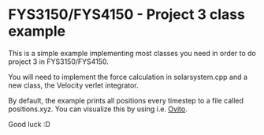 FYS3150/FYS4150 - Project 3 class example
============
This is a simple example implementing most classes you need in order to do project 3 in FYS3150/FYS4150. 

You will need to implement the force calculation in solarsystem.cpp and a new class, the Velocity verlet integrator.

By default, the example prints all positions every timestep to a file called positions.xyz. You can visualize this by using i.e. [Ovito](http://ovito.org/).

Good luck :D 